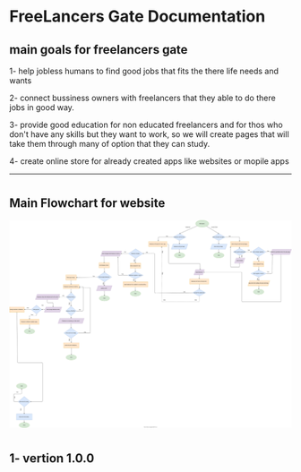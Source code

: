 FreeLancers Gate Documentation
=================

main goals for freelancers gate
---------------

1- help jobless humans to find good jobs that fits the there life needs and wants

2- connect bussiness owners with freelancers that they able to do there jobs in good way.

3- provide good education for non educated freelancers and for thos who don't have any skills but they want to work, so we will create pages that will take them through many of option that they can study.

4- create online store for already created apps like websites or mopile apps

-------

#
#
#

Main Flowchart for website
-------
![main](./WebsiteFlowChart/generalSiteFlowChartDesigin.dio.svg)

#
#
#
1- vertion 1.0.0
-----



